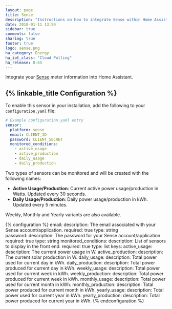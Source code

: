 ```yaml
---
layout: page
title: Sense
description: "Instructions on how to integrate Sense within Home Assistant."
date: 2018-01-11 13:50
sidebar: true
comments: false
sharing: true
footer: true
logo: sense.png
ha_category: Energy
ha_iot_class: "Cloud Polling"
ha_release: 0.65
---
```



Integrate your [Sense](https://sense.com) meter information into Home Assistant. 

## {% linkable_title Configuration %}

To enable this sensor in your installation, add the following to your `configuration.yaml` file:

```yaml
# Example configuration.yaml entry
sensor:
  platform: sense
  email: CLIENT_ID
  password: CLIENT_SECRET
  monitored_conditions:
    - active_usage
    - active_production
    - daily_usage
    - daily_production
```

Two types of sensors can be monitored and will be created with the following names:

- **Active Usage/Production**: Current active power usage/production in Watts. Updated every 30 seconds.
- **Daily Usage/Production**: Daily power usage/production in kWh. Updated every 5 minutes.

Weekly, Monthly and Yearly variants are also available.

{% configuration %}
email:
  description: The email associated with your Sense account/application.
  required: true
  type: string  
password:
  description: The password for your Sense account/application.
  required: true
  type: string
monitored_conditions:
  description: List of sensors to display in the front end.
  required: true
  type: list
  keys:
    active_usage:
      description: The current power usage in W.
    active_production:
      description: The current solar production in W.
    daily_usage:
      description: Total power used for current day in kWh.
    daily_production:
      description: Total power produced for current day in kWh.
    weekly_usage:
      description: Total power used for current week in kWh.
    weekly_production:
      description: Total power produced for current week in kWh.
    monthly_usage:
      description: Total power used for current month in kWh.
    monthly_production:
      description: Total power produced for current month in kWh.
    yearly_usage:
      description: Total power used for current year in kWh.
    yearly_production:
      description: Total power produced for current year in kWh.
{% endconfiguration %}
